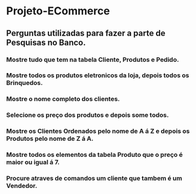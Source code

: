 # Projeto-ECommerce

## Perguntas utilizadas para fazer a parte de Pesquisas no Banco.

### Mostre tudo que tem na tabela Cliente, Produtos e Pedido.
### Mostre todos os produtos eletronicos da loja, depois todos os Brinquedos.
### Mostre o nome completo dos clientes.
### Selecione os preço dos produtos e depois some todos.
### Mostre os Clientes Ordenados pelo nome de A á Z e depois os Produtos pelo nome de Z á A.
### Mostre todos os elementos da tabela Produto que o preço é maior ou igual á 7.
### Procure atraves de comandos um cliente que tambem é um Vendedor.
